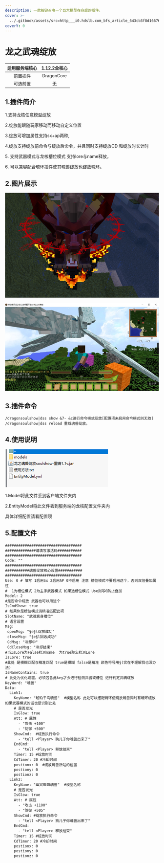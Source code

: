 ```yaml
---
description: 一款按键召唤一个巨大模型在身后的插件。
cover: >-
  ../.gitbook/assets/src=http___i0.hdslb.com_bfs_article_643cb3f8d166763b7f2ea894adeffe7b93301acb.jpg&refer=http___i0.hdslb.jpg
coverY: 0
---
```


# 龙之武魂绽放

| 适用服务端核心 |  1.12.2全核心 |
| :-----: | :--------: |
|   前置插件  | DragonCore |
|   可选前置  |      无     |

## 1.插件简介

1.支持龙核任意模型绽放

2.绽放能跟随玩家移动而移动自定义位置

3.绽放可增加属性支持sx+ap两种,

4.绽放支持绽放前命令与绽放后命令，并且同时支持绽放CD 和绽放时长计时

5\. 支持武器模式与龙核槽位模式 支持lore与name释放，

6\. 可以兼容配合魂环插件使其魂兽绽放也绽放魂环。

## 2.图片展示

![](<../.gitbook/assets/image (7) (1) (1) (1).png>)

![](<../.gitbook/assets/image (5) (1) (1) (1) (1).png>)

## 3.插件命令

```
/dragonsoulshow|dss show &7- &c进行命令模式绽放[配置项未启用命令模式则无效]
/dragonsoulshow|dss reload 重载魂兽绽放。
```

## 4.使用说明



![](<../.gitbook/assets/image (6) (1) (1) (1) (1) (1).png>)

1.Model将此文件丢到客户端文件夹内

2.EntityModel将此文件丢到服务端的龙核配置文件夹内

具体详细配置请看配置项



## 5.配置文件

```
###################################
##############请填写激活码###########
###################################
Code: ""
###################################
###########魂兽绽放核心设置###########
###################################
Use: 0 # 填写 1启用Sx 2启用AP 0不启用 注意 槽位模式不要启用这个，否则双倍叠加属性
#  1为槽位模式 2为主手武器模式 如果选槽位模式 Use则写0防止叠加
Model: 2
#是否命令绽放 武器也可以用这个
IsCmdShow: true
# 如果你是槽位模式请精准匹配此项
SlotName: "武魂真身槽位"
# 语言设置
Msg:
 openMsg: "§e§l绽放成功"
 closeMsg: "§e§l回收成功"
 CdMsg: "冷却中"
 CdCloseMsg: "冷却结束"
#当IsLore为False检测name  为true那么检测Lore
IsLore: true
#此处 是模糊匹配与精准匹配 true是模糊 false是精准 颜色符号用§(实在不理解我也没办法)
IsNameContains: true
# 此处为优化设置，必须包含此key才会进行检测武器或槽位 进行判定武魂绽放
KeyWord: "魂兽"
Data:
  Link1:
    KeyName: "琥珀千鸟魂兽"  #模型名称 此处可以搭配魂环使绽放魂兽同时有魂环绽放 如果武器模式的话也是识别此处
    # 是否发光
    IsGlow: true
    Att: # 属性
      - "攻击 +100"
      - "防御 +500"
    ShowCmd:  #绽放执行命令
      - "tell <Player> 狗儿子你魂兽出来了"
    EndCmd:
      - "tell <Player> 释放结束"
    Timer: 15 #绽放时间
    CdTimer: 20 #冷却时间
    postionx: 0  #绽放魂兽所站的位置
    postiony: 0
    postionz: 0
  Link2:
    KeyName: "幽冥蜘蛛魂兽"  #模型名称
    # 是否发光
    IsGlow: true
    Att: # 属性
      - "攻击 +1100"
      - "防御 +505"
    ShowCmd: #绽放执行命令
      - "tell <Player> 狗儿子你魂兽出来了"
    EndCmd:
      - "tell <Player> 释放结束"
    Timer: 15 #绽放时间
    CdTimer: 20 #冷却时间
    postionx: 0
    postiony: 0
    postionz: 0

```

